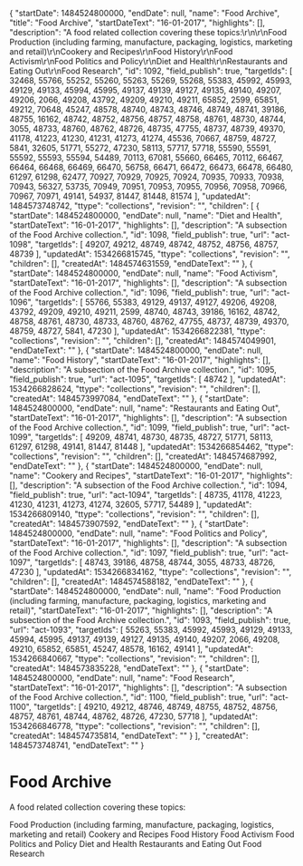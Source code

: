 {
  "startDate": 1484524800000, 
  "endDate": null, 
  "name": "Food Archive", 
  "title": "Food Archive", 
  "startDateText": "16-01-2017", 
  "highlights": [], 
  "description": "A food related collection covering these topics:\r\n\r\nFood Production (including farming, manufacture, packaging, logistics, marketing and retail)\r\nCookery and Recipes\r\nFood History\r\nFood Activism\r\nFood Politics and Policy\r\nDiet and Health\r\nRestaurants and Eating Out\r\nFood Research", 
  "id": 1092, 
  "field_publish": true, 
  "targetIds": [
    32468, 
    55766, 
    55252, 
    55260, 
    55263, 
    55269, 
    55268, 
    55383, 
    45992, 
    45993, 
    49129, 
    49133, 
    45994, 
    45995, 
    49137, 
    49139, 
    49127, 
    49135, 
    49140, 
    49207, 
    49206, 
    2066, 
    49208, 
    43792, 
    49209, 
    49210, 
    49211, 
    65852, 
    2599, 
    65851, 
    49212, 
    70648, 
    45247, 
    48578, 
    48740, 
    48743, 
    48746, 
    48749, 
    48741, 
    39186, 
    48755, 
    16162, 
    48742, 
    48752, 
    48756, 
    48757, 
    48758, 
    48761, 
    48730, 
    48744, 
    3055, 
    48733, 
    48760, 
    48762, 
    48726, 
    48735, 
    47755, 
    48737, 
    48739, 
    49370, 
    41178, 
    41223, 
    41230, 
    41231, 
    41273, 
    41274, 
    45536, 
    70667, 
    48759, 
    48727, 
    5841, 
    32605, 
    51771, 
    55272, 
    47230, 
    58113, 
    57717, 
    57718, 
    55590, 
    55591, 
    55592, 
    55593, 
    55594, 
    54489, 
    70113, 
    67081, 
    55660, 
    66465, 
    70112, 
    66467, 
    66464, 
    66468, 
    66469, 
    66470, 
    56758, 
    66471, 
    66472, 
    66473, 
    66478, 
    66480, 
    61297, 
    61298, 
    62477, 
    70927, 
    70929, 
    70925, 
    70924, 
    70935, 
    70933, 
    70938, 
    70943, 
    56327, 
    53735, 
    70949, 
    70951, 
    70953, 
    70955, 
    70956, 
    70958, 
    70966, 
    70967, 
    70971, 
    49141, 
    54937, 
    81447, 
    81448, 
    81574
  ], 
  "updatedAt": 1484573748742, 
  "ttype": "collections", 
  "revision": "", 
  "children": [
    {
      "startDate": 1484524800000, 
      "endDate": null, 
      "name": "Diet and Health", 
      "startDateText": "16-01-2017", 
      "highlights": [], 
      "description": "A subsection of the Food Archive collection.", 
      "id": 1098, 
      "field_publish": true, 
      "url": "act-1098", 
      "targetIds": [
        49207, 
        49212, 
        48749, 
        48742, 
        48752, 
        48756, 
        48757, 
        48739
      ], 
      "updatedAt": 1534266815745, 
      "ttype": "collections", 
      "revision": "", 
      "children": [], 
      "createdAt": 1484574631559, 
      "endDateText": ""
    }, 
    {
      "startDate": 1484524800000, 
      "endDate": null, 
      "name": "Food Activism", 
      "startDateText": "16-01-2017", 
      "highlights": [], 
      "description": "A subsection of the Food Archive collection.", 
      "id": 1096, 
      "field_publish": true, 
      "url": "act-1096", 
      "targetIds": [
        55766, 
        55383, 
        49129, 
        49137, 
        49127, 
        49206, 
        49208, 
        43792, 
        49209, 
        49210, 
        49211, 
        2599, 
        48740, 
        48743, 
        39186, 
        16162, 
        48742, 
        48758, 
        48761, 
        48730, 
        48733, 
        48760, 
        48762, 
        47755, 
        48737, 
        48739, 
        49370, 
        48759, 
        48727, 
        5841, 
        47230
      ], 
      "updatedAt": 1534266822381, 
      "ttype": "collections", 
      "revision": "", 
      "children": [], 
      "createdAt": 1484574049901, 
      "endDateText": ""
    }, 
    {
      "startDate": 1484524800000, 
      "endDate": null, 
      "name": "Food History", 
      "startDateText": "16-01-2017", 
      "highlights": [], 
      "description": "A subsection of the Food Archive collection.", 
      "id": 1095, 
      "field_publish": true, 
      "url": "act-1095", 
      "targetIds": [
        48742
      ], 
      "updatedAt": 1534266828624, 
      "ttype": "collections", 
      "revision": "", 
      "children": [], 
      "createdAt": 1484573997084, 
      "endDateText": ""
    }, 
    {
      "startDate": 1484524800000, 
      "endDate": null, 
      "name": "Restaurants and Eating Out", 
      "startDateText": "16-01-2017", 
      "highlights": [], 
      "description": "A subsection of the Food Archive collection.", 
      "id": 1099, 
      "field_publish": true, 
      "url": "act-1099", 
      "targetIds": [
        49209, 
        48741, 
        48730, 
        48735, 
        48727, 
        51771, 
        58113, 
        61297, 
        61298, 
        49141, 
        81447, 
        81448
      ], 
      "updatedAt": 1534266854462, 
      "ttype": "collections", 
      "revision": "", 
      "children": [], 
      "createdAt": 1484574687992, 
      "endDateText": ""
    }, 
    {
      "startDate": 1484524800000, 
      "endDate": null, 
      "name": "Cookery and Recipes", 
      "startDateText": "16-01-2017", 
      "highlights": [], 
      "description": "A subsection of the Food Archive collection.", 
      "id": 1094, 
      "field_publish": true, 
      "url": "act-1094", 
      "targetIds": [
        48735, 
        41178, 
        41223, 
        41230, 
        41231, 
        41273, 
        41274, 
        32605, 
        57717, 
        54489
      ], 
      "updatedAt": 1534266809140, 
      "ttype": "collections", 
      "revision": "", 
      "children": [], 
      "createdAt": 1484573907592, 
      "endDateText": ""
    }, 
    {
      "startDate": 1484524800000, 
      "endDate": null, 
      "name": "Food Politics and Policy", 
      "startDateText": "16-01-2017", 
      "highlights": [], 
      "description": "A subsection of the Food Archive collection.", 
      "id": 1097, 
      "field_publish": true, 
      "url": "act-1097", 
      "targetIds": [
        48743, 
        39186, 
        48758, 
        48744, 
        3055, 
        48733, 
        48726, 
        47230
      ], 
      "updatedAt": 1534266834162, 
      "ttype": "collections", 
      "revision": "", 
      "children": [], 
      "createdAt": 1484574588182, 
      "endDateText": ""
    }, 
    {
      "startDate": 1484524800000, 
      "endDate": null, 
      "name": "Food Production (including farming, manufacture, packaging, logistics, marketing and retail)", 
      "startDateText": "16-01-2017", 
      "highlights": [], 
      "description": "A subsection of the Food Archive collection.", 
      "id": 1093, 
      "field_publish": true, 
      "url": "act-1093", 
      "targetIds": [
        55263, 
        55383, 
        45992, 
        45993, 
        49129, 
        49133, 
        45994, 
        45995, 
        49137, 
        49139, 
        49127, 
        49135, 
        49140, 
        49207, 
        2066, 
        49208, 
        49210, 
        65852, 
        65851, 
        45247, 
        48578, 
        16162, 
        49141
      ], 
      "updatedAt": 1534266840667, 
      "ttype": "collections", 
      "revision": "", 
      "children": [], 
      "createdAt": 1484573835228, 
      "endDateText": ""
    }, 
    {
      "startDate": 1484524800000, 
      "endDate": null, 
      "name": "Food Research", 
      "startDateText": "16-01-2017", 
      "highlights": [], 
      "description": "A subsection of the Food Archive collection.", 
      "id": 1100, 
      "field_publish": true, 
      "url": "act-1100", 
      "targetIds": [
        49210, 
        49212, 
        48746, 
        48749, 
        48755, 
        48752, 
        48756, 
        48757, 
        48761, 
        48744, 
        48762, 
        48726, 
        47230, 
        57718
      ], 
      "updatedAt": 1534266846778, 
      "ttype": "collections", 
      "revision": "", 
      "children": [], 
      "createdAt": 1484574735814, 
      "endDateText": ""
    }
  ], 
  "createdAt": 1484573748741, 
  "endDateText": ""
}

# Food Archive

A food related collection covering these topics:

Food Production (including farming, manufacture, packaging, logistics, marketing and retail)
Cookery and Recipes
Food History
Food Activism
Food Politics and Policy
Diet and Health
Restaurants and Eating Out
Food Research